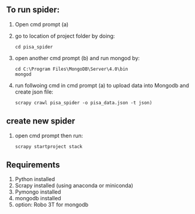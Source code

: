 
## To run spider:

1. Open cmd prompt (a)

2. go to location of project folder by doing:
   ```
   cd pisa_spider
   ```
   
3. open another cmd prompt (b) and run mongod by:
   ```
   cd C:\Program Files\MongoDB\Server\4.0\bin
   mongod
   ```
    
3. run follwoing cmd in cmd prompt (a) to upload data into Mongodb and create json file:
   ```
   scrapy crawl pisa_spider -o pisa_data.json -t json)
   ```
   
## create new spider

1. open cmd prompt then run:
   ```
   scrapy startproject stack
   ```
   
## Requirements 

1. Python installed
2. Scrapy installed (using anaconda or miniconda)
3. Pymongo installed
4. mongodb installed
5. option: Robo 3T for mongodb

   
